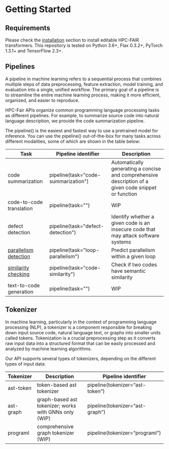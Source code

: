 # Getting Started

## Requirements 
Please check the [installation](installation.md) section to install editable HPC-FAIR transformers. This repository is tested on Python 3.6+, Flax 0.3.2+, PyTorch 1.3.1+ and TensorFlow 2.3+.

## Pipelines

A pipeline in machine learning refers to a sequential process that combines multiple steps of data preprocessing, feature extraction, model training, and evaluation into a single, unified workflow. The primary goal of a pipeline is to streamline the entire machine learning process, making it more efficient, organized, and easier to reproduce.

HPC-Fair APIs organize common programming language processing tasks as different pipelines. For example, to summarize source code into natural language description, we provide the code summarization pipeline. 

The pipeline() is the easiest and fastest way to use a pretrained model for inference. You can use the pipeline() out-of-the-box for many tasks across different modalities, some of which are shown in the table below:


| Task                  | Pipeline identifier                      | Description                                                                 |
|-----------------------|------------------------------------------|-----------------------------------------------------------------------------|
| code summarization    | pipeline(task="code-summarization")      | Automatically generating a concise and comprehensive description of a given code snippet or function |
| code-to-code translation | pipeline(task="")                      | WIP                                                                         |
| defect detection      | pipeline(task="defect-detection")        | Identify whether a given code is an insecure code that may attack software systems  |
| [parallelism detection](../pipelines/parallelism.md) | pipeline(task="loop-parallelism")        | Predict parallelism within a given loop                                     |
| [similarity checking](../pipelines/similarity_checking.md)   | pipeline(task="code-similarity")         | Check if two codes have semantic similarity                                 |
| text-to-code generation | pipeline(task="")                      | WIP                                                                         |



## Tokenizer

In machine learning, particularly in the context of programming language processing (NLP), a tokenizer is a component responsible for breaking down input source code, natural language text, or graphs into smaller units called tokens. Tokenization is a crucial preprocessing step as it converts raw input data into a structured format that can be easily processed and analyzed by machine learning algorithms.

Our API supports several types of tokenizers, depending on the different types of input data:

| Tokenizer      | Description | Pipeline identifier|       
| ----------- | ----------- | -----------               |
| ast-token   | token-based ast tokenizer      | 	pipeline(tokenizer=“ast-token”) |
| ast-graph   | graph-based ast tokenizer; works with GNNs only (WIP) |	pipeline(tokenizer=“ast-graph”) |
| programl    | comprehensive graph tokenizer (WIP)        |	pipeline(tokenizer=“programl”) |
